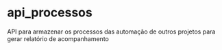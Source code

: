 # api_processos
API para armazenar os processos das automação de outros projetos para gerar relatório de acompanhamento
